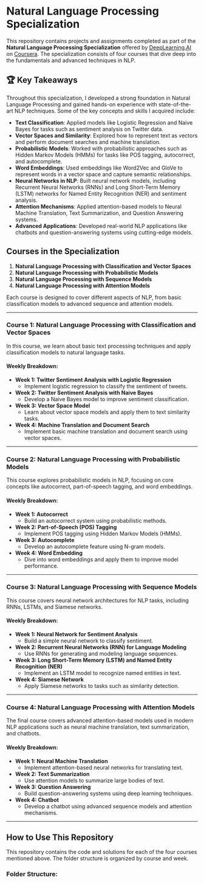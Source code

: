 
# Natural Language Processing Specialization

This repository contains projects and assignments completed as part of the **Natural Language Processing Specialization** offered by [DeepLearning.AI](https://www.deeplearning.ai/) on [Coursera](https://www.coursera.org/specializations/natural-language-processing). The specialization consists of four courses that dive deep into the fundamentals and advanced techniques in NLP.

## 🏆 Key Takeaways

Throughout this specialization, I developed a strong foundation in Natural Language Processing and gained hands-on experience with state-of-the-art NLP techniques. Some of the key concepts and skills I acquired include:

- **Text Classification**: Applied models like Logistic Regression and Naive Bayes for tasks such as sentiment analysis on Twitter data.
- **Vector Spaces and Similarity**: Explored how to represent text as vectors and perform document searches and machine translation.
- **Probabilistic Models**: Worked with probabilistic approaches such as Hidden Markov Models (HMMs) for tasks like POS tagging, autocorrect, and autocomplete.
- **Word Embeddings**: Used embeddings like Word2Vec and GloVe to represent words in a vector space and capture semantic relationships.
- **Neural Networks in NLP**: Built neural network models, including Recurrent Neural Networks (RNNs) and Long Short-Term Memory (LSTM) networks for Named Entity Recognition (NER) and sentiment analysis.
- **Attention Mechanisms**: Applied attention-based models to Neural Machine Translation, Text Summarization, and Question Answering systems.
- **Advanced Applications**: Developed real-world NLP applications like chatbots and question-answering systems using cutting-edge models.


## Courses in the Specialization

1. **Natural Language Processing with Classification and Vector Spaces**
2. **Natural Language Processing with Probabilistic Models**
3. **Natural Language Processing with Sequence Models**
4. **Natural Language Processing with Attention Models**

Each course is designed to cover different aspects of NLP, from basic classification models to advanced sequence and attention models.

---

### Course 1: Natural Language Processing with Classification and Vector Spaces

In this course, we learn about basic text processing techniques and apply classification models to natural language tasks.

#### Weekly Breakdown:
- **Week 1: Twitter Sentiment Analysis with Logistic Regression**
  - Implement logistic regression to classify the sentiment of tweets.
- **Week 2: Twitter Sentiment Analysis with Naive Bayes**
  - Develop a Naive Bayes model to improve sentiment classification.
- **Week 3: Vector Space Model**
  - Learn about vector space models and apply them to text similarity tasks.
- **Week 4: Machine Translation and Document Search**
  - Implement basic machine translation and document search using vector spaces.

---

### Course 2: Natural Language Processing with Probabilistic Models

This course explores probabilistic models in NLP, focusing on core concepts like autocorrect, part-of-speech tagging, and word embeddings.

#### Weekly Breakdown:
- **Week 1: Autocorrect**
  - Build an autocorrect system using probabilistic methods.
- **Week 2: Part-of-Speech (POS) Tagging**
  - Implement POS tagging using Hidden Markov Models (HMMs).
- **Week 3: Autocomplete**
  - Develop an autocomplete feature using N-gram models.
- **Week 4: Word Embedding**
  - Dive into word embeddings and apply them to improve model performance.

---

### Course 3: Natural Language Processing with Sequence Models

This course covers neural network architectures for NLP tasks, including RNNs, LSTMs, and Siamese networks.

#### Weekly Breakdown:
- **Week 1: Neural Network for Sentiment Analysis**
  - Build a simple neural network to classify sentiment.
- **Week 2: Recurrent Neural Networks (RNN) for Language Modeling**
  - Use RNNs for generating and modeling language sequences.
- **Week 3: Long Short-Term Memory (LSTM) and Named Entity Recognition (NER)**
  - Implement an LSTM model to recognize named entities in text.
- **Week 4: Siamese Network**
  - Apply Siamese networks to tasks such as similarity detection.

---

### Course 4: Natural Language Processing with Attention Models

The final course covers advanced attention-based models used in modern NLP applications such as neural machine translation, text summarization, and chatbots.

#### Weekly Breakdown:
- **Week 1: Neural Machine Translation**
  - Implement attention-based neural networks for translating text.
- **Week 2: Text Summarization**
  - Use attention models to summarize large bodies of text.
- **Week 3: Question Answering**
  - Build question-answering systems using deep learning techniques.
- **Week 4: Chatbot**
  - Develop a chatbot using advanced sequence models and attention mechanisms.

---

## How to Use This Repository

This repository contains the code and solutions for each of the four courses mentioned above. The folder structure is organized by course and week. 

### Folder Structure:

